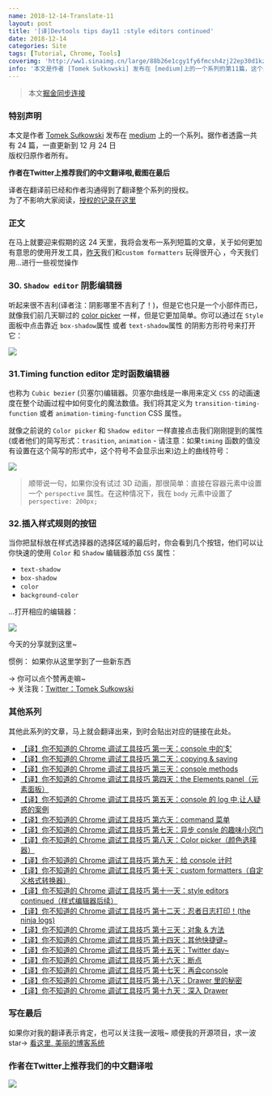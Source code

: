 ```yaml
---
name: 2018-12-14-Translate-11
layout: post
title: '[译]Devtools tips day11 :style editors continued'
date: 2018-12-14
categories: Site
tags: [Tutorial, Chrome, Tools]
coverimg: 'http://ww1.sinaimg.cn/large/88b26e1cgy1fy6fmcsh4zj22ep30d1kz.jpg'
info: '本文是作者 [Tomek Sułkowski] 发布在 [medium]上的一个系列的第11篇，这个系列一共有24篇'
---
```


> 本文[掘金同步连接](https://juejin.im/post/5c137ac3f265da617974b675)

### 特别声明

本文是作者 [Tomek Sułkowski](https://twitter.com/sulco) 发布在 [medium](https://medium.com/@tomsu) 上的一个系列。据作者透露一共有 24 篇，一直更新到 12 月 24 日<br>
版权归原作者所有。<br>

**作者在Twitter上推荐我们的中文翻译啦,截图在最后**<br>

译者在翻译前已经和作者沟通得到了翻译整个系列的授权。<br>
为了不影响大家阅读，[授权的记录在这里](https://juejin.im/post/5c09a80151882521c81168a2)<br>

### 正文

在马上就要迎来假期的这 24 天里，我将会发布一系列短篇的文章，关于如何更加有意思的使用开发工具，[昨天](https://juejin.im/post/5c1365a9e51d452f8e6034cb)我们和`custom formatters` 玩得很开心 ，今天我们用...进行一些视觉操作

### 30. `Shadow editor` 阴影编辑器

听起来很不吉利(译者注：阴影哪里不吉利了！)，但是它也只是一个小部件而已，就像我们前几天聊过的 [color picker](https://juejin.im/post/5c10d9d1f265da6118019028) 一样，但是它更加简单。你可以通过在 `Style` 面板中点击靠近 `box-shadow`属性 或者 `text-shadow`属性 的阴影方形符号来打开它：

![](https://user-gold-cdn.xitu.io/2018/12/14/167ac17a4194c870?w=576&h=718&f=gif&s=722085)

### 31.Timing function editor 定时函数编辑器

也称为 `Cubic bezier` (贝塞尔)编辑器。贝塞尔曲线是一串用来定义 `CSS` 的动画速度在整个动画过程中如何变化的魔法数值。我们将其定义为 `transition-timing-function` 或者 `animation-timing-function` CSS 属性。

就像之前说的 `Color picker` 和 `Shadow editor` 一样直接点击我们刚刚提到的属性(或者他们的简写形式：`trasition`, `animation` - 请注意：如果`timing` 函数的值没有设置在这个简写的形式中，这个符号不会显示出来)边上的曲线符号：

![](https://user-gold-cdn.xitu.io/2018/12/14/167ac1748b45fe3f?w=474&h=590&f=gif&s=3886698)

> 顺带说一句，如果你没有试过 3D 动画，那很简单：直接在容器元素中设置一个 `perspective` 属性。在这种情况下，我在 `body` 元素中设置了 `perspective: 200px;`

### 32.插入样式规则的按钮

当你把鼠标放在样式选择器的选择区域的最后时，你会看到几个按钮，他们可以让你快速的使用 `Color` 和 `Shadow` 编辑器添加 `CSS` 属性：

- `text-shadow`
- `box-shadow`
- `color`
- `background-color`

...打开相应的编辑器：

![](https://user-gold-cdn.xitu.io/2018/12/14/167ac1748b954754?w=632&h=558&f=gif&s=1958540)

今天的分享就到这里~

惯例： 如果你从这里学到了一些新东西

→ 你可以点个赞再走嘛~<br>
→ 关注我：[Twitter：Tomek Sułkowski](https://twitter.com/sulco)

### 其他系列

其他此系列的文章，马上就会翻译出来，到时会贴出对应的链接在此处。

- [【译】你不知道的 Chrome 调试工具技巧 第一天：console 中的'\$'](https://juejin.im/post/5c09a80151882521c81168a2)
- [【译】你不知道的 Chrome 调试工具技巧 第二天：copying & saving](https://juejin.im/post/5c0a0d5ff265da61117a1c75)
- [【译】你不知道的 Chrome 调试工具技巧 第三天：console methods](https://juejin.im/post/5c0a8ce6f265da6141716329)
- [【译】你不知道的 Chrome 调试工具技巧 第四天：the Elements panel（元素面板）](https://juejin.im/post/5c0d2d85f265da612061a62f)
- [【译】你不知道的 Chrome 调试工具技巧 第五天：console 的 log 中,让人疑惑的案例](https://juejin.im/post/5c0edc31f265da611c26d08a)
- [【译】你不知道的 Chrome 调试工具技巧 第六天：command 菜单](https://juejin.im/post/5c0ee12551882545e24ef291)
- [【译】你不知道的 Chrome 调试工具技巧 第七天：异步 consle 的趣味小窍门](https://juejin.im/post/5c0fdfc46fb9a049b13e0d82)
- [【译】你不知道的 Chrome 调试工具技巧 第八天：Color picker（颜色选择器）](https://juejin.im/post/5c10d9d1f265da6118019028)
- [【译】你不知道的 Chrome 调试工具技巧 第九天：给 console 计时](https://juejin.im/post/5c11809ef265da61141c76f1)
- [【译】你不知道的 Chrome 调试工具技巧 第十天：custom formatters（自定义格式转换器）](https://juejin.im/post/5c1365a9e51d452f8e6034cb)
- [【译】你不知道的 Chrome 调试工具技巧 第十一天：style editors continued（样式编辑器后续）](https://juejin.im/post/5c137ac3f265da617974b675)
- [【译】你不知道的 Chrome 调试工具技巧 第十二天：忍者日志打印！(the ninja logs)](https://juejin.im/post/5c16d943518825566d2365f3)
- [【译】你不知道的 Chrome 调试工具技巧 第十三天：对象 & 方法](https://juejin.im/post/5c18b2d66fb9a049d235fc82)
- [【译】你不知道的 Chrome 调试工具技巧 第十四天：其他快捷键~](https://juejin.im/post/5c18b375f265da614e2c02e1)
- [【译】你不知道的 Chrome 调试工具技巧 第十五天：Twitter day~](https://juejin.im/post/5c1b09f9f265da616f6feb9e)
- [【译】你不知道的 Chrome 调试工具技巧 第十六天：断点](https://juejin.im/post/5c1b16556fb9a049ff4e14dd)
- [【译】你不知道的 Chrome 调试工具技巧 第十七天：再会console](https://juejin.im/post/5c1b3393e51d45482717a2b7)
- [【译】你不知道的 Chrome 调试工具技巧 第十八天：Drawer 里的秘密](https://juejin.im/post/5c1b3cece51d452d1871ae37)
- [【译】你不知道的 Chrome 调试工具技巧 第十九天：深入 Drawer ](https://juejin.im/post/5c1b4df45188255e9b61fde5)


### 写在最后

如果你对我的翻译表示肯定，也可以关注我一波哦~
顺便我的开源项目，求一波 star→ [看这里, 美丽的博客系统](https://github.com/DendiSe7enGitHub/vue-blog-generater)

### 作者在Twitter上推荐我们的中文翻译啦

![](https://user-gold-cdn.xitu.io/2018/12/13/167a5ae8a72ac531?imageView2/2/w/800/q/100)
